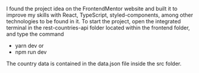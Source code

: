 I found the project idea on the FrontendMentor website and built it to improve my skills with React, TypeScript, styled-components, among other technologies to be found in it.
To start the project, open the integrated terminal in the rest-countries-api folder located within the frontend folder, and type the command
  - yarn dev or
  -  npm run dev


The country data is contained in the data.json file inside the src folder.
